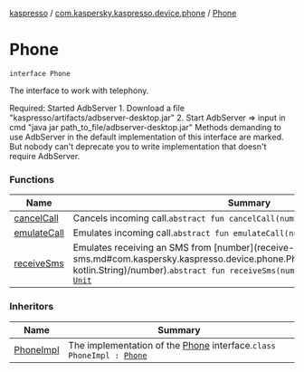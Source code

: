 [kaspresso](../../index.md) / [com.kaspersky.kaspresso.device.phone](../index.md) / [Phone](./index.md)

# Phone

`interface Phone`

The interface to work with telephony.

Required: Started AdbServer
    1. Download a file "kaspresso/artifacts/adbserver-desktop.jar"
    2. Start AdbServer =&gt; input in cmd "java jar path_to_file/adbserver-desktop.jar"
Methods demanding to use AdbServer in the default implementation of this interface are marked.
    But nobody can't deprecate you to write implementation that doesn't require AdbServer.

### Functions

| Name | Summary |
|---|---|
| [cancelCall](cancel-call.md) | Cancels incoming call.`abstract fun cancelCall(number: `[`String`](https://kotlinlang.org/api/latest/jvm/stdlib/kotlin/-string/index.html)`): `[`Unit`](https://kotlinlang.org/api/latest/jvm/stdlib/kotlin/-unit/index.html) |
| [emulateCall](emulate-call.md) | Emulates incoming call.`abstract fun emulateCall(number: `[`String`](https://kotlinlang.org/api/latest/jvm/stdlib/kotlin/-string/index.html)`): `[`Unit`](https://kotlinlang.org/api/latest/jvm/stdlib/kotlin/-unit/index.html) |
| [receiveSms](receive-sms.md) | Emulates receiving an SMS from [number](receive-sms.md#com.kaspersky.kaspresso.device.phone.Phone$receiveSms(kotlin.String, kotlin.String)/number).`abstract fun receiveSms(number: `[`String`](https://kotlinlang.org/api/latest/jvm/stdlib/kotlin/-string/index.html)`, text: `[`String`](https://kotlinlang.org/api/latest/jvm/stdlib/kotlin/-string/index.html)`): `[`Unit`](https://kotlinlang.org/api/latest/jvm/stdlib/kotlin/-unit/index.html) |

### Inheritors

| Name | Summary |
|---|---|
| [PhoneImpl](../-phone-impl/index.md) | The implementation of the [Phone](./index.md) interface.`class PhoneImpl : `[`Phone`](./index.md) |
